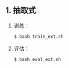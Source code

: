 ## 1. 抽取式
1. 训练：
    ```bash
    $ bash train_ext.sh
    ```
2. 评估：
    ```bash
    $ bash eval_ext.sh
    ```
